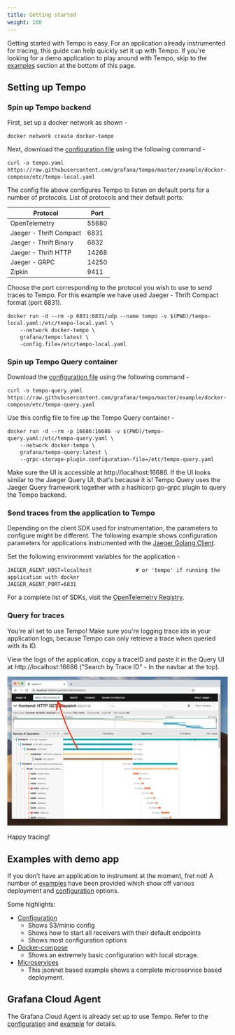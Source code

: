 ```yaml
---
title: Getting started
weight: 100
---
```


Getting started with Tempo is easy.  For an application already instrumented for tracing, this guide can help quickly set it up with Tempo. If you're looking for a demo application to play around with Tempo, skip to the [examples](#examples-with-demo-app) section at the bottom of this page.

## Setting up Tempo

### Spin up Tempo backend

First, set up a docker network as shown -

```
docker network create docker-tempo
```

Next, download the [configuration file](https://github.com/grafana/tempo/blob/master/example/docker-compose/etc/tempo-local.yaml) using the following command -

```
curl -o tempo.yaml https://raw.githubusercontent.com/grafana/tempo/master/example/docker-compose/etc/tempo-local.yaml
```

The config file above configures Tempo to listen on default ports for a number of protocols.
List of protocols and their default ports:

|  Protocol    |   Port  |
|  ---         |   ---   |
|  OpenTelemetry  | 55680 |  # Grafana Agent uses this.
|  Jaeger - Thrift Compact | 6831 |  # Jaeger Golang client uses this when used with JAEGER_AGENT_HOST & JAEGER_AGENT_PORT
|  Jaeger - Thrift Binary |  6832  |
|  Jaeger - Thrift HTTP |  14268 |  # Jaeger Golang client uses this when used with JAEGER_ENDPOINT
|  Jaeger - GRPC |  14250  | # Jaeger Agent uses this.
|  Zipkin  | 9411 |

Choose the port corresponding to the protocol you wish to use to send traces to Tempo. For this example we have used Jaeger - Thrift
Compact format (port 6831).

```
docker run -d --rm -p 6831:6831/udp --name tempo -v $(PWD)/tempo-local.yaml:/etc/tempo-local.yaml \
    --network docker-tempo \
    grafana/tempo:latest \
    -config.file=/etc/tempo-local.yaml
```

### Spin up Tempo Query container

Download the [configuration file](https://github.com/grafana/tempo/blob/master/example/docker-compose/etc/tempo-query.yaml) using the following command -

```
curl -o tempo-query.yaml https://raw.githubusercontent.com/grafana/tempo/master/example/docker-compose/etc/tempo-query.yaml
```

Use this config file to fire up the Tempo Query container -

```
docker run -d --rm -p 16686:16686 -v $(PWD)/tempo-query.yaml:/etc/tempo-query.yaml \
    --network docker-tempo \
    grafana/tempo-query:latest \
    --grpc-storage-plugin.configuration-file=/etc/tempo-query.yaml
```

Make sure the UI is accessible at http://localhost:16686. If the UI looks similar to the Jaeger Query UI, that's because it is! Tempo Query uses the Jaeger Query framework together with a hashicorp go-grpc plugin to query the Tempo backend.

### Send traces from the application to Tempo

Depending on the client SDK used for instrumentation, the parameters to configure might be different. The following example shows configuration parameters for applications instrumented with the [Jaeger Golang Client](https://github.com/jaegertracing/jaeger-client-go).

Set the following environment variables for the application -

```
JAEGER_AGENT_HOST=localhost              # or 'tempo' if running the application with docker
JAEGER_AGENT_PORT=6831
```

For a complete list of SDKs, visit the [OpenTelemetry Registry](https://opentelemetry.io/registry/?s=sdk).

### Query for traces

You're all set to use Tempo! Make sure you're logging trace ids in your application logs, because Tempo can only retrieve a trace when queried with its ID.

View the logs of the application, copy a traceID and paste it in the Query UI at http://localhost:16686 ("Search by Trace ID" - In the navbar at the top).

<p align="center"><img src="tempo-query-ui.png" alt="Tempo Query UI"></p>

Happy tracing!


## Examples with demo app

If you don't have an application to instrument at the moment, fret not! A number of [examples](https://github.com/grafana/tempo/tree/master/example) have been provided which show off various deployment and [configuration](../configuration) options.

Some highlights:
- [Configuration](https://github.com/grafana/tempo/blob/master/example/docker-compose/etc/tempo-s3-minio.yaml)
  - Shows S3/minio config
  - Shows how to start all receivers with their default endpoints
  - Shows most configuration options
- [Docker-compose](https://github.com/grafana/tempo/blob/master/example/docker-compose/docker-compose.yaml)
  - Shows an extremely basic configuration with local storage.
- [Microservices](https://github.com/grafana/tempo/tree/master/example/tk)
  - This jsonnet based example shows a complete microservice based deployment.


## Grafana Cloud Agent

The Grafana Cloud Agent is already set up to use Tempo. Refer to the [configuration](https://github.com/grafana/agent/blob/master/docs/configuration-reference.md#tempo_config) and [example](https://github.com/grafana/agent/blob/master/example/docker-compose/agent/config/agent.yaml) for details.
